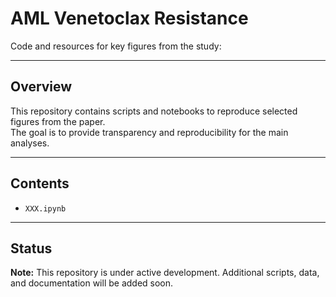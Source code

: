 # AML Venetoclax Resistance

Code and resources for key figures from the study:

---

## Overview
This repository contains scripts and notebooks to reproduce selected figures from the paper.  
The goal is to provide transparency and reproducibility for the main analyses.

---

## Contents
- `XXX.ipynb`

---

## Status
**Note:** This repository is under active development. Additional scripts, data, and documentation will be added soon.


